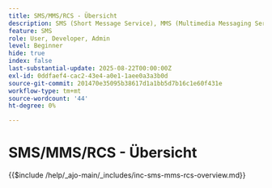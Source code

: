 ```yaml
---
title: SMS/MMS/RCS - Übersicht
description: SMS (Short Message Service), MMS (Multimedia Messaging Service) und RCS (Rich Communication Services) sind mobile Messaging-Kanäle, mit denen Sie Benutzer direkt über ihre Telefonnummer erreichen können - ohne dass eine App oder eine Internetverbindung (SMS/MMS) erforderlich ist
feature: SMS
role: User, Developer, Admin
level: Beginner
hide: true
index: false
last-substantial-update: 2025-08-22T00:00:00Z
exl-id: 0ddfaef4-cac2-43e4-a0e1-1aee0a3a3b0d
source-git-commit: 201470e35095b38617d1a1bb5d7b16c1e60f431e
workflow-type: tm+mt
source-wordcount: '44'
ht-degree: 0%

---
```


# SMS/MMS/RCS - Übersicht

{{$include /help/_ajo-main/_includes/inc-sms-mms-rcs-overview.md}}
